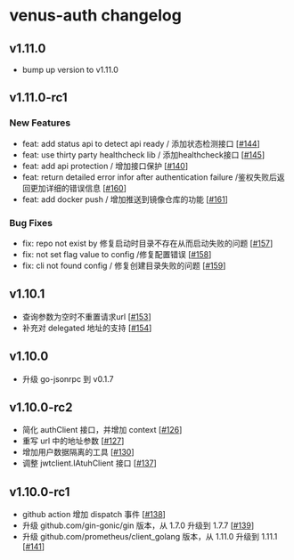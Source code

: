 # venus-auth changelog

## v1.11.0

* bump up version to v1.11.0

## v1.11.0-rc1

### New Features
* feat: add status api to detect api ready / 添加状态检测接口 [[#144](https://github.com/filecoin-project/venus-auth/pull/144)]
* feat: use thirty party healthcheck lib  / 添加healthcheck接口 [[#145](https://github.com/filecoin-project/venus-auth/pull/145)]
* feat: add api protection / 增加接口保护  [[#140](https://github.com/filecoin-project/venus-auth/pull/140)]
* feat: return detailed error infor after authentication failure  /鉴权失败后返回更加详细的错误信息 [[#160](https://github.com/filecoin-project/venus-auth/pull/160)]
* feat: add docker push / 增加推送到镜像仓库的功能 [[#161](https://github.com/filecoin-project/venus-auth/pull/161)]

### Bug Fixes

* fix: repo not exist by 修复启动时目录不存在从而启动失败的问题 [[#157](https://github.com/filecoin-project/venus-auth/pull/157)]
* fix: not set flag value to config  /修复配置错误 [[#158](https://github.com/filecoin-project/venus-auth/pull/158)]
* fix: cli not found config  / 修复创建目录失败的问题 [[#159](https://github.com/filecoin-project/venus-auth/pull/159)]


## v1.10.1

* 查询参数为空时不重置请求url [[#153](https://github.com/filecoin-project/venus-auth/pull/153)]
* 补充对 delegated 地址的支持 [[#154](https://github.com/filecoin-project/venus-auth/pull/154)]

## v1.10.0

* 升级 go-jsonrpc 到 v0.1.7

## v1.10.0-rc2

* 简化 authClient 接口，并增加 context [[#126](https://github.com/filecoin-project/venus-auth/pull/126)]
* 重写 url 中的地址参数 [[#127](https://github.com/filecoin-project/venus-auth/pull/127)]
* 增加用户数据隔离的工具 [[#130](https://github.com/filecoin-project/venus-auth/pull/130)]
* 调整 jwtclient.IAtuhClient 接口 [[#137](https://github.com/filecoin-project/venus-auth/pull/137)]

## v1.10.0-rc1

* github action 增加 dispatch 事件 [[#138](https://github.com/filecoin-project/venus-auth/pull/138)]
* 升级 github.com/gin-gonic/gin 版本，从 1.7.0 升级到 1.7.7 [[#139](https://github.com/filecoin-project/venus-auth/pull/139)]
* 升级 github.com/prometheus/client_golang 版本，从 1.11.0 升级到 1.11.1 [[#141](https://github.com/filecoin-project/venus-auth/pull/141)]
